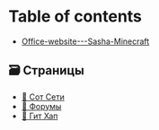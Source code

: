 # Table of contents

* [Office-website---Sasha-Minecraft](README.md)

## 🗃️ Страницы&#x20;

* [📱 Сот Сети](stranicy/sot-seti.md)
* [📰 Форумы ](stranicy/forumy.md)
* [📌 Гит Хап](stranicy/git-khap.md)
